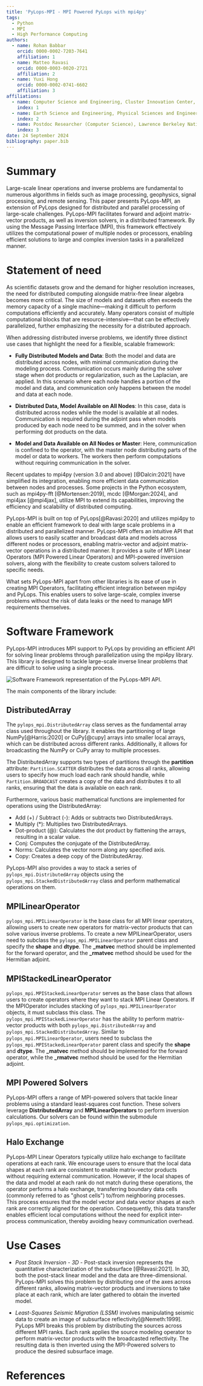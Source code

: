 ```yaml
---
title: 'PyLops-MPI - MPI Powered PyLops with mpi4py'
tags:
  - Python
  - MPI
  - High Performance Computing
authors:
  - name: Rohan Babbar
    orcid: 0000-0002-7203-7641
    affiliation: 1
  - name: Matteo Ravasi
    orcid: 0000-0003-0020-2721
    affiliation: 2
  - name: Yuxi Hong
    orcid: 0000-0002-0741-6602
    affiliation: 3
affiliations:
  - name: Computer Science and Engineering, Cluster Innovation Center, University of Delhi, Delhi, India.
    index: 1
  - name: Earth Science and Engineering, Physical Sciences and Engineering (PSE), King Abdullah University of Science and Technology (KAUST), Thuwal, Kingdom of Saudi Arabia.
    index: 2
  - name: Postdoc Researcher (Computer Science), Lawrence Berkeley National Laboratory, Berkeley, California, United States of America.
    index: 3
date: 24 September 2024
bibliography: paper.bib
---
```


# Summary

Large-scale linear operations and inverse problems are fundamental to numerous algorithms in fields such as image
processing, geophysics, signal processing, and remote sensing. This paper presents PyLops-MPI, an extension of PyLops
designed for distributed and parallel processing of large-scale challenges. PyLops-MPI facilitates forward and adjoint
matrix-vector products, as well as inversion solvers, in a distributed framework. By using the Message Passing
Interface (MPI), this framework effectively utilizes the computational power of multiple nodes or processors, enabling
efficient solutions to large and complex inversion tasks in a parallelized manner.

# Statement of need

As scientific datasets grow and the demand for higher resolution increases, the need for distributed computing alongside
matrix-free linear algebra becomes more critical. The size of models and datasets often exceeds the memory capacity of a
single machine—making it difficult to perform computations efficiently and accurately. Many operators consist of
multiple computational blocks that are resource-intensive—that can be effectively parallelized, further emphasizing the
necessity for a distributed approach.

When addressing distributed inverse problems, we identify three distinct use cases that highlight the need for a
flexible, scalable framework:

- **Fully Distributed Models and Data**: Both the model and data are distributed across nodes, with minimal
  communication during the modeling process. Communication occurs mainly during the solver stage when dot 
  products or regularization, such as the Laplacian, are applied. In this scenario where each node
  handles a portion of the model and data, and communication only happens between the model and data at each node.

- **Distributed Data, Model Available on All Nodes**: In this case, data is distributed across nodes while the model is
  available at all nodes. Communication is required during the adjoint pass when models produced by each node need 
  to be summed, and in the solver when performing dot products on the data.

- **Model and Data Available on All Nodes or Master**: Here, communication is confined to the operator, with the master
  node distributing parts of the model or data to workers. The workers then perform computations without requiring 
  communication in the solver.

Recent updates to mpi4py (version 3.0 and above) [@Dalcin:2021] have simplified its integration, enabling more efficient data
communication between nodes and processes.
Some projects in the Python ecosystem, such as mpi4py-fft [@Mortensen:2019], mcdc [@Morgan:2024], and mpi4jax [@mpi4jax],
utilize MPI to extend its capabilities,
improving the efficiency and scalability of distributed computing.

PyLops-MPI is built on top of PyLops[@Ravasi:2020] and utilizes mpi4py to enable an efficient framework to deal with
large scale problems in a distributed and parallelized manner.
PyLops-MPI offers an intuitive API that allows users to easily scatter and broadcast data and models across different
nodes or processors, enabling matrix-vector and adjoint matrix-vector operations in a distributed manner. It provides a
suite of MPI Linear Operators (MPI Powered Linear Operators) and MPI-powered inversion solvers, along with the
flexibility to create custom solvers tailored to specific needs.

What sets PyLops-MPI apart from other libraries is its ease of use in creating MPI Operators, facilitating efficient
integration between mpi4py and PyLops. This enables users to solve large-scale, complex inverse problems without the
risk of data leaks or the need to manage MPI requirements themselves.

# Software Framework

PyLops-MPI introduces MPI support to PyLops by providing an efficient API for solving linear problems through
parallelization using the mpi4py library. This library is designed to tackle large-scale inverse linear problems that
are difficult to solve using a single process.

![Software Framework representation of the ``PyLops-MPI`` API.](figs/software_framework.png)

The main components of the library include:

## DistributedArray

The `pylops_mpi.DistributedArray` class serves as the fundamental array class used throughout the library. It enables
the
partitioning of large NumPy[@Harris:2020] or CuPy[@cupy] arrays into smaller local arrays, which can
be distributed across different ranks.
Additionally, it allows for broadcasting the NumPy or CuPy array to multiple processes.

The DistributedArray supports two types of partitions through the **partition** attribute: `Partition.SCATTER`
distributes
the data across all ranks, allowing users to specify how much load each rank should handle, while `Partition.BROADCAST`
creates a copy of the data and distributes it to all ranks, ensuring that the data is available on each rank.

Furthermore, various basic mathematical functions are implemented for operations using the DistributedArray:

- Add (+) / Subtract (-): Adds or subtracts two DistributedArrays.
- Multiply (*): Multiplies two DistributedArrays.
- Dot-product (@): Calculates the dot product by flattening the arrays, resulting in a scalar value.
- Conj: Computes the conjugate of the DistributedArray.
- Norms: Calculates the vector norm along any specified axis.
- Copy: Creates a deep copy of the DistributedArray.

PyLops-MPI also provides a way to stack a series of `pylops_mpi.DistributedArray` objects using the
`pylops_mpi.StackedDistributedArray` class and perform mathematical operations on them.

## MPILinearOperator

`pylops_mpi.MPILinearOperator` is the base class for all MPI linear operators, allowing users to create new operators
for matrix-vector products that can solve various inverse problems. To create a new MPILinearOperator, users need to
subclass the `pylops_mpi.MPILinearOperator` parent class and specify the **shape** and **dtype**. The **_matvec** method
should be implemented for the forward operator, and the **_rmatvec** method should be used for the Hermitian adjoint.

## MPIStackedLinearOperator

`pylops_mpi.MPIStackedLinearOperator` serves as the base class that allows users to create operators where they want to
stack MPI Linear Operators. If the MPIOperator includes stacking of `pylops_mpi.MPILinearOperator` objects, it must
subclass this class. The `pylops_mpi.MPIStackedLinearOperator` has the ability to perform matrix-vector products with
both `pylops_mpi.DistributedArray` and `pylops_mpi.StackedDistributedArray`. Similar to `pylops_mpi.MPILinearOperator`,
users need to subclass the `pylops_mpi.MPIStackedLinearOperator` parent class and specify the **shape** and **dtype**.
The **_matvec** method should be implemented for the forward operator, while the **_rmatvec** method should be used for
the Hermitian adjoint.

## MPI Powered Solvers

PyLops-MPI offers a range of MPI-powered solvers that tackle linear problems using a standard least-squares cost
function. These solvers leverage **DistributedArray** and **MPILinearOperators** to perform inversion calculations. Our
solvers can be found within the submodule `pylops_mpi.optimization`.

## Halo Exchange

PyLops-MPI Linear Operators typically utilize halo exchange to facilitate operations at each rank. We encourage users to
ensure that the local data shapes at each rank are consistent to enable matrix-vector products without requiring
external communication. However, if the local shapes of the data and model at each rank do not match during these
operations, the operator performs a halo exchange, transferring boundary data cells (commonly referred to as "ghost
cells") to/from neighboring processes. This process ensures that the model vector and data vector shapes at each rank
are correctly aligned for the operation. Consequently, this data transfer enables efficient local computations without
the need for explicit inter-process communication, thereby avoiding heavy communication overhead.

# Use Cases

- *Post Stack Inversion - 3D* - Post-stack inversion represents the quantitative characterization of the
  subsurface [@Ravasi:2021]. In 3D, both the post-stack linear model and the data are three-dimensional. PyLops-MPI
  solves this problem by distributing one of the axes across different ranks, allowing matrix-vector products and
  inversions to take place at each rank, which are later gathered to obtain the inverted model.

- *Least-Squares Seismic Migration (LSSM)* involves manipulating seismic data to create an image of subsurface
  reflectivity[@Nemeth:1999]. PyLops MPI breaks this problem by distributing the sources across different MPI ranks.
  Each rank applies the source modeling operator to perform matrix-vector products with the broadcasted reflectivity.
  The resulting data is then inverted using the MPI-Powered solvers to produce the desired subsurface image.

# References